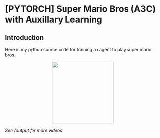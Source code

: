 # [PYTORCH] Super Mario Bros (A3C) with Auxillary Learning

## Introduction

Here is my python source code for training an agent to play super mario bros. 
<p align="center">
  <img src="demo/video_1_1.gif" width="200">
</p>

<i>See /output for more videos</i>
